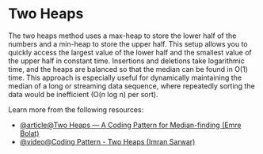 # Two Heaps
The two heaps method uses a max-heap to store the lower half of the numbers and a min-heap to store the upper half. This setup allows you to quickly access the largest value of the lower half and the smallest value of the upper half in constant time. Insertions and deletions take logarithmic time, and the heaps are balanced so that the median can be found in O(1) time. This approach is especially useful for dynamically maintaining the median of a long or streaming data sequence, where repeatedly sorting the data would be inefficient (O(n log n) per sort).

Learn more from the following resources:
- [@article@Two Heaps — A Coding Pattern for Median-finding (Emre Bolat)](https://emre.me/coding-patterns/two-heaps/)
- [@video@Coding Pattern - Two Heaps (Imran Sarwar)](https://www.youtube.com/watch?v=9P7W5aEaatQ)

